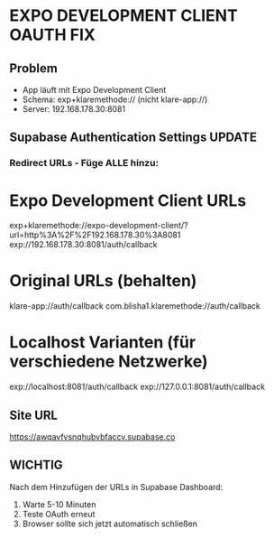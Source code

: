 # EXPO DEVELOPMENT CLIENT OAUTH FIX

## Problem
- App läuft mit Expo Development Client
- Schema: exp+klaremethode:// (nicht klare-app://)
- Server: 192.168.178.30:8081

## Supabase Authentication Settings UPDATE

### Redirect URLs - Füge ALLE hinzu:

# Expo Development Client URLs
exp+klaremethode://expo-development-client/?url=http%3A%2F%2F192.168.178.30%3A8081
exp://192.168.178.30:8081/auth/callback

# Original URLs (behalten)
klare-app://auth/callback
com.blisha1.klaremethode://auth/callback

# Localhost Varianten (für verschiedene Netzwerke)
exp://localhost:8081/auth/callback
exp://127.0.0.1:8081/auth/callback

## Site URL
https://awqavfvsnqhubvbfaccv.supabase.co

## WICHTIG
Nach dem Hinzufügen der URLs in Supabase Dashboard:
1. Warte 5-10 Minuten
2. Teste OAuth erneut
3. Browser sollte sich jetzt automatisch schließen
